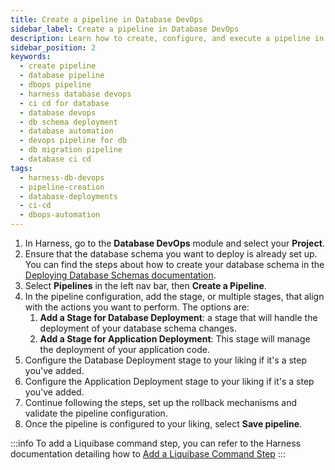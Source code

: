 ```yaml
---
title: Create a pipeline in Database DevOps
sidebar_label: Create a pipeline in Database DevOps
description: Learn how to create, configure, and execute a pipeline in Harness Database DevOps for automating database deployments and schema changes.
sidebar_position: 2
keywords:
  - create pipeline
  - database pipeline
  - dbops pipeline
  - harness database devops
  - ci cd for database
  - database devops
  - db schema deployment
  - database automation
  - devops pipeline for db
  - db migration pipeline
  - database ci cd
tags:
  - harness-db-devops
  - pipeline-creation
  - database-deployments
  - ci-cd
  - dbops-automation
---
```


1. In Harness, go to the **Database DevOps** module and select your **Project**. 
 2. Ensure that the database schema you want to deploy is already set up. You can find the steps about how to create your database schema in the [Deploying Database Schemas documentation](/docs/database-devops/use-database-devops/deploying-database-schema.md).  
 3. Select **Pipelines** in the left nav bar, then **Create a Pipeline**.  
 4. In the pipeline configuration, add the stage, or multiple stages, that align with the actions you want to perform. The options are:
    1. **Add a Stage for Database Deployment**: a stage that will handle the deployment of your database schema changes. 
    1. **Add a Stage for Application Deployment**: This stage will manage the deployment of your application code. 
 5. Configure the Database Deployment stage to your liking if it's a step you've added. 
 6. Configure the Application Deployment stage to your liking if it's a step you've added. 
 7. Continue following the steps, set up the rollback mechanisms and validate the pipeline configuration. 
 9. Once the pipeline is configured to your liking, select **Save pipeline**.

:::info
To add a Liquibase command step, you can refer to the Harness documentation detailing how to [Add a Liquibase Command Step](/docs/database-devops/use-database-devops/liquibase-command-step/add-liquibase-command-step.md)
:::